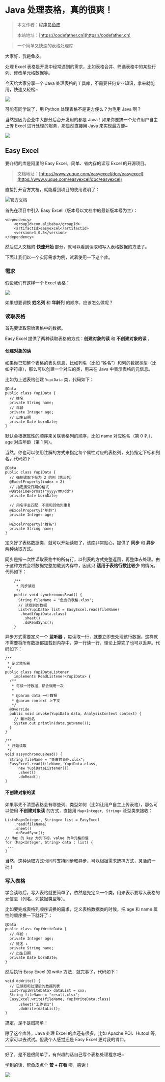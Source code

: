 # Java 处理表格，真的很爽！

> 本文作者：[程序员鱼皮](https://yuyuanweb.feishu.cn/wiki/Abldw5WkjidySxkKxU2cQdAtnah)
>
> 本站地址：[https://codefather.cn](https://codefather.cn)

> 一个简单又快速的表格处理库

大家好，我是鱼皮。

处理 Excel 表格是开发中经常遇到的需求，比如表格合并、筛选表格中的某些行列、修改单元格数据等。

今天给大家分享一个 Java 处理表格的工具库，不需要任何专业知识，拿来就能用，快速又轻松~

![](https://pic.yupi.icu/5563/202311081004788.png)

可能有同学说了，用 Python 处理表格不是更方便么？为毛用 Java 啊？

当然是因为企业中大部分后台开发用的都是 Java！如果你要搞一个允许用户自主上传 Excel 进行处理的服务，那显然直接用 Java 来实现最方便~

![](https://pic.yupi.icu/5563/202311081004380.png)

## Easy Excel

要介绍的库是阿里的 Easy Excel，简单、省内存的读写 Excel 的开源项目。

> 文档地址：[https://www.yuque.com/easyexcel/doc/easyexcel](https://www.yuque.com/easyexcel/doc/easyexcel)

直接打开官方文档，就能看到项目的使用说明了：

![](https://pic.yupi.icu/5563/202311081004541.png)官方文档

首先在项目中引入 Easy Excel（版本号以文档中的最新版本号为主）：

```
<dependency>
    <groupId>com.alibaba</groupId>
    <artifactId>easyexcel</artifactId>
    <version>3.0.5</version>
</dependency>
```

然后进入文档的 **快速开始** 部分，就可以看到读取和写入表格数据的方法了。

下面让我们以一个实际需求为例，试着使用一下这个库。

### 需求

假设我们有这样一个 Excel 表格：

![](https://pic.yupi.icu/5563/202311081004792.png)

如果想要调换 **姓名列** 和 **年龄列** 的顺序，应该怎么做呢？

### 读取表格

首先要读取原始表格中的数据。

Easy Excel 提供了两种读取表格的方式：**创建对象的读** 和 **不创建对象的读** 。

#### 创建对象的读

如果你已知整个表格的表头信息，比如列名（比如 “姓名”）和列的数据类型（比如字符串），那么可以创建一个对应的类，用来在 Java 中表示表格的元信息。

比如为上述表格创建 `YupiData` 类，代码如下：

```
@Data
public class YupiData {
  // 姓名
  private String name;
  // 年龄
  private Integer age;
  // 出生日期
  private Date bornDate;
}
```

默认会根据属性的顺序来关联表格列的顺序，比如 name 对应姓名（第 0 列）、age 对应年龄（第 1 列）。

当然，你也可以使用注解的方式来指定每个属性对应的表格列，支持指定下标和列名，代码如下：

```
@Data
public class YupiData {
  // 强制读取下标为 2 的列（第三列）
  @ExcelProperty(index = 2)
  // 指定接受日期的格式
  @DateTimeFormat("yyyy/MM/dd")
  private Date bornDate;
    
  // 用名字去匹配，不能和其他列重复
  @ExcelProperty("年龄")
  private Integer age;
    
  @ExcelProperty("姓名")
  private String name;
}
```

定义好了表格数据类，就可以开始读取了，该库非常贴心，提供了 **同步** 和 **异步** 两种读取方式。

同步是指一次性读取表格中的所有行，以列表的方式完整返回，再整体去处理。由于这种方式会将数据完整加载到内存中，因此只 **适用于表格行数比较少** 的情况。代码如下：

```
    /**
     * 同步读取
     */
    public void synchronousRead() {
      String fileName = "鱼皮的表格.xlsx";
      // 读取到的数据
      List<YupiData> list = EasyExcel.read(fileName)
       .head(YupiData.class)
        .sheet()
        .doReadSync();
    }
```

异步方式需要定义一个 **监听器** ，每读取一行，就要立即去处理该行数据。这样就不需要将所有数据都加载到内存中，算一行读一行，理论上算完了也可以丢弃。代码如下：

```
/**
 * 定义监听器
 */ 
public class YupiDataListener 
    implements ReadListener<YupiData> {
  /**
   * 每读一行数据，都会调用一次
   *
   * @param data 一行数据
   * @param context 上下文
   */
  @Override
  public void invoke(YupiData data, AnalysisContext context) {
    // 输出姓名
    System.out.println(data.getName());
  }
}

/**
 * 开始读取
 */
void assynchronousRead() {
  String fileName = "鱼皮的表格.xlsx";
  EasyExcel.read(fileName, YupiData.class,
      new YupiDataListener())
      .sheet()
      .doRead();
}
```

#### 不创建对象的读

如果事先不清楚表格会有哪些列、类型如何（比如让用户自主上传表格），那么可以使用 **不创建对象读** 的方式，直接用 `Map<Integer, String>` 泛型类来接收：

```
List<Map<Integer, String>> list = EasyExcel
    .read(fileName)
    .sheet()
    .doReadSync();
// Map 的 key 为列下标，value 为单元格的值
for (Map<Integer, String> data : list) {
 ... 
}
```

当然，这种读取方式也同时支持同步和异步，可以根据需求选择方式，灵活的一批！

### 写入表格

学会读取后，写入表格就更简单了，依然是先定义一个类，用来表示要写入表格的元信息（列名、列数据类型等）。

比如要完成表格列顺序调换的需求，定义表格数据类的时候，把 age 和 name 属性的顺序换一下就好了：

```
@Data
public class YupiWriteData {
  // 年龄 ↑
  private Integer age;
  // 姓名 ↓
  private String name;
  // 出生日期
  private Date bornDate;
}
```

然后执行 Easy Excel 的 write 方法，就完事了，代码如下：

```
void doWrite() {
  // 已读取和处理后的数据列表
  List<YupiWriteData> dataList = xxx;
  String fileName = "result.xlsx";
  EasyExcel.write(fileName, YupiWriteData.class)
      .sheet("工作表1")
      .doWrite(dataList);
}
```

搞定，是不是贼简单！

除了这个库外，Java 处理 Excel 的库还有很多，比如 Apache POI、Hutool 等，大家可以去试试。但我个人感觉还是 Easy Excel 更对我的胃口。



------


好了，是不是很简单了，有兴趣的话自己写个表格处理程序吧~

学到的话，帮鱼皮点个 **赞 + 在看** 呗，感谢！

![](https://pic.yupi.icu/5563/202311081004090.png)